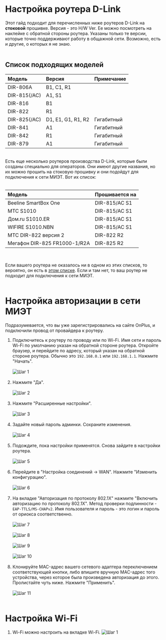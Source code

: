 # Настройка роутера D-Link

Этот гайд подходит для перечисленных ниже роутеров D-Link на __стоковой__ прошивке.
Версия - это H/W Ver. Ее можно посмотреть на наклейке с обратной стороны роутера. Указаны только те версии, которые точно поддерживают работу в общажной сети. Возможно, есть и другие, о которых я не знаю.
<br>
<br>

## Список подходящих моделей
| Модель | Версия |  Примечание |
| :---         |     :---      | :--- |
| DIR-806A | B1, C1, R1  | |
| DIR-815(/AC) | A1, S1 | |
| DIR-816 | B1 |  |
| DIR-822 | R1 |  |
| DIR-825(/AC) | D1, E1, G1, R1, R2 | Гигабитный |
| DIR-841 | A1 | Гигабитный |
| DIR-842 | R1 | Гигабитный |
| DIR-879 | A1 | Гигабитный |

<br>
Есть еще несколько роутеров производства D-Link, которые были созданы специально для операторов. Они имеют другие названия, но их можно прошить на стоковую прошивку и они подойдут для подключения к сети МИЭТ. Вот их список:<br><br>

| Модель     | Прошивается на |
| :---       |      :---      |
| Beeline SmartBox One |   DIR-815/AC S1  |
| МТС S1010 |   DIR-815/AC S1  |
| Дом.ru S1010.ER |   DIR-815/AC S1  |
| WIFIRE S1010.NBN |   DIR-815/AC  S1 |
| МТС DIR-822 версия 2 |   DIR-822 R2   |
| Мегафон DIR-825 FR1000-1/R2A | DIR-825 R2 |

<br>

Если вашего роутера не оказалось ни в одном из этих списков, то вероятно, он есть в [этом списке](/lists/d-link.md). Если и там нет, то ваш роутер не подходит для подключения к сети МИЭТ.
<br>
<br>

# Настройка авторизации в сети МИЭТ
Подразумевается, что вы уже зарегистрировались на сайте OnPlus, и подключили провод от провайдера к роутеру.<br>
1. Подключитесь к роутеру по проводу или по Wi-Fi. Имя сети и пароль Wi-Fi по умолчанию указан на обратной стороне роутера. Откройте браузер, и перейдите по адресу, который указан на обратной стороне роутера. Обычно это `192.168.0.1` или `192.168.1.1`. Нажмите "Начать". <br><br>
![Шаг 1](/images/d-link/d_link_setup_1.jpg)<br><br>
2. Нажмите "Да".<br><br>
![Шаг 2](/images/d-link/d_link_setup_2.jpg)<br><br>
3. Нажмите "Расширенные настройки".<br><br>
![Шаг 3](/images/d-link/d_link_setup_3.jpg)<br><br>
4. Задайте новый пароль админки. Сохраните изменения. <br><br>
![Шаг 4](/images/d-link/d_link_setup_4.jpg)<br><br>
5. Подождите, пока настройки применятся. Снова зайдите в настройки роутера.<br><br>
![Шаг 5](/images/d-link/d_link_setup_5.jpg)<br><br>
6. Перейдите в "Настройка соединений -> WAN". Нажмите "Изменить конфигурацию".<br><br>
![Шаг 6](/images/d-link/d_link_setup_6.jpg)<br><br>
7. На вкладке "Авторизация по протоколу 802.1X" нажмите "Включить авторизацию по протоколу 802.1X". Метод проверки подлинности - `EAP-TTLS/MS-CHAPv2`. Имя пользователя и пароль - это логин и пароль от ориокса соответственно.<br><br>
![Шаг 7](/images/d-link/d_link_setup_7.jpg)<br><br>
![Шаг 8](/images/d-link/d_link_setup_8.jpg)<br><br>
![Шаг 9](/images/d-link/d_link_setup_9.jpg)<br><br>
![Шаг 10](/images/d-link/d_link_setup_10.jpg)<br><br>
8. Клонируйте MAC-адрес вашего сетевого адаптера переключением соответствующей кнопки, либо впишите вручную MAC-адрес того устройства, через которое была произведена авторизация до этого. Пролистайте чуть ниже. Нажмите "Применить".<br><br>
![Шаг 11](/images/d-link/d_link_setup_11.jpg)<br><br>

# Настройка Wi-Fi
1. Wi-Fi можно настроить на вкладке Wi-Fi.
![Шаг 1](/images/d-link/d-link_wifi_1.jpg)<br><br>
